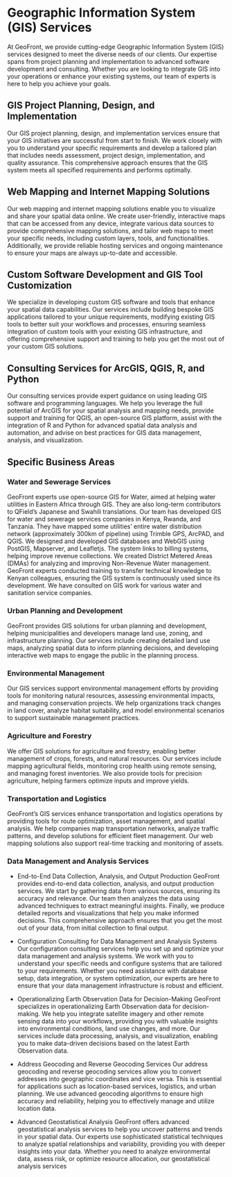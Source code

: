 # Geographic Information System (GIS) Services

At GeoFront, we provide cutting-edge Geographic Information System (GIS) services designed to meet the diverse needs of our clients. Our expertise spans from project planning and implementation to advanced software development and consulting. Whether you are looking to integrate GIS into your operations or enhance your existing systems, our team of experts is here to help you achieve your goals.

## GIS Project Planning, Design, and Implementation

Our GIS project planning, design, and implementation services ensure that your GIS initiatives are successful from start to finish. We work closely with you to understand your specific requirements and develop a tailored plan that includes needs assessment, project design, implementation, and quality assurance. This comprehensive approach ensures that the GIS system meets all specified requirements and performs optimally.

## Web Mapping and Internet Mapping Solutions

Our web mapping and internet mapping solutions enable you to visualize and share your spatial data online. We create user-friendly, interactive maps that can be accessed from any device, integrate various data sources to provide comprehensive mapping solutions, and tailor web maps to meet your specific needs, including custom layers, tools, and functionalities. Additionally, we provide reliable hosting services and ongoing maintenance to ensure your maps are always up-to-date and accessible.

## Custom Software Development and GIS Tool Customization

We specialize in developing custom GIS software and tools that enhance your spatial data capabilities. Our services include building bespoke GIS applications tailored to your unique requirements, modifying existing GIS tools to better suit your workflows and processes, ensuring seamless integration of custom tools with your existing GIS infrastructure, and offering comprehensive support and training to help you get the most out of your custom GIS solutions.

## Consulting Services for ArcGIS, QGIS, R, and Python

Our consulting services provide expert guidance on using leading GIS software and programming languages. We help you leverage the full potential of ArcGIS for your spatial analysis and mapping needs, provide support and training for QGIS, an open-source GIS platform, assist with the integration of R and Python for advanced spatial data analysis and automation, and advise on best practices for GIS data management, analysis, and visualization.

## Specific Business Areas

### Water and Sewerage Services

GeoFront experts use open-source GIS for Water, aimed at helping water utilities in Eastern Africa through GIS. They are also long-term contributors to QField’s Japanese and Swahili translations. Our team has developed GIS for water and sewerage services companies in Kenya, Rwanda, and Tanzania. They have mapped some utilities’ entire water distribution network (approximately 300km of pipeline) using Trimble GPS, ArcPAD, and QGIS. We designed and developed GIS databases and WebGIS using PostGIS, Mapserver, and Leafletjs. The system links to billing systems, helping improve revenue collections. We created District Metered Areas (DMAs) for analyzing and improving Non-Revenue Water management. GeoFront experts conducted training to transfer technical knowledge to Kenyan colleagues, ensuring the GIS system is continuously used since its development. We have consulted on GIS work for various water and sanitation service companies.

### Urban Planning and Development

GeoFront provides GIS solutions for urban planning and development, helping municipalities and developers manage land use, zoning, and infrastructure planning. Our services include creating detailed land use maps, analyzing spatial data to inform planning decisions, and developing interactive web maps to engage the public in the planning process.

### Environmental Management

Our GIS services support environmental management efforts by providing tools for monitoring natural resources, assessing environmental impacts, and managing conservation projects. We help organizations track changes in land cover, analyze habitat suitability, and model environmental scenarios to support sustainable management practices.

### Agriculture and Forestry

We offer GIS solutions for agriculture and forestry, enabling better management of crops, forests, and natural resources. Our services include mapping agricultural fields, monitoring crop health using remote sensing, and managing forest inventories. We also provide tools for precision agriculture, helping farmers optimize inputs and improve yields.

### Transportation and Logistics

GeoFront’s GIS services enhance transportation and logistics operations by providing tools for route optimization, asset management, and spatial analysis. We help companies map transportation networks, analyze traffic patterns, and develop solutions for efficient fleet management. Our web mapping solutions also support real-time tracking and monitoring of assets.

### Data Management and Analysis Services

- End-to-End Data Collection, Analysis, and Output Production
  GeoFront provides end-to-end data collection, analysis, and output production services. We start by gathering data from various sources, ensuring its accuracy and relevance. Our team then analyzes the data using advanced techniques to extract meaningful insights. Finally, we produce detailed reports and visualizations that help you make informed decisions. This comprehensive approach ensures that you get the most out of your data, from initial collection to final output.

- Configuration Consulting for Data Management and Analysis Systems
  Our configuration consulting services help you set up and optimize your data management and analysis systems. We work with you to understand your specific needs and configure systems that are tailored to your requirements. Whether you need assistance with database setup, data integration, or system optimization, our experts are here to ensure that your data management infrastructure is robust and efficient.

- Operationalizing Earth Observation Data for Decision-Making
  GeoFront specializes in operationalizing Earth Observation data for decision-making. We help you integrate satellite imagery and other remote sensing data into your workflows, providing you with valuable insights into environmental conditions, land use changes, and more. Our services include data processing, analysis, and visualization, enabling you to make data-driven decisions based on the latest Earth Observation data.

- Address Geocoding and Reverse Geocoding Services
  Our address geocoding and reverse geocoding services allow you to convert addresses into geographic coordinates and vice versa. This is essential for applications such as location-based services, logistics, and urban planning. We use advanced geocoding algorithms to ensure high accuracy and reliability, helping you to effectively manage and utilize location data.

- Advanced Geostatistical Analysis
  GeoFront offers advanced geostatistical analysis services to help you uncover patterns and trends in your spatial data. Our experts use sophisticated statistical techniques to analyze spatial relationships and variability, providing you with deeper insights into your data. Whether you need to analyze environmental data, assess risk, or optimize resource allocation, our geostatistical analysis services
